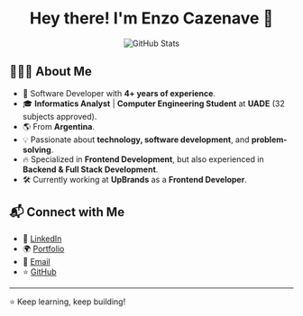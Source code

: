 <h1 align="center">Hey there! I'm Enzo Cazenave 👋</h1>

<div align="center">
  <img src="https://github-readme-stats.vercel.app/api?username=enzocazenave&show_icons=true&theme=radical" alt="GitHub Stats">
</div>

## 👨🏻‍💻 About Me

- 🚀 Software Developer with **4+ years of experience**.
- 🎓 **Informatics Analyst** | **Computer Engineering Student** at **UADE** (32 subjects approved).
- 🌎 From **Argentina**.
- 💡 Passionate about **technology, software development**, and **problem-solving**.
- 🔥 Specialized in **Frontend Development**, but also experienced in **Backend & Full Stack Development**.
- 🛠️ Currently working at **UpBrands** as a **Frontend Developer**.

## 📬 Connect with Me

- 💼 [LinkedIn](https://www.linkedin.com/in/enzo-cazenave/)
- 🌍 [Portfolio](https://enzocazenave.com/)
- 📧 [Email](mailto:encaze@hotmail.com)
- ⭐️ [GitHub](https://github.com/enzocazenave)

---
⭐️ Keep learning, keep building!

